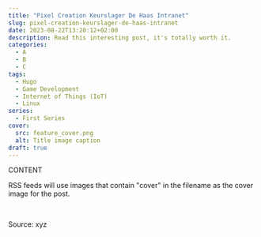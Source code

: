 ```yaml
---
title: "Pixel Creation Keurslager De Haas Intranet"
slug: pixel-creation-keurslager-de-haas-intranet
date: 2023-08-22T13:20:12+02:00
description: Read this interesting post, it's totally worth it.
categories:
  - A
  - B
  - C
tags:
  - Hugo
  - Game Development
  - Internet of Things (IoT)
  - Linux
series:
  - First Series
cover:
  src: feature_cover.png
  alt: Title image caption
draft: true
---
```


CONTENT

RSS feeds will use images that contain "cover" in the filename as the cover image for the post.

&nbsp;

Source: xyz

[//]: # (TODO: Update date and draft status of laravel recursive heading numbers)